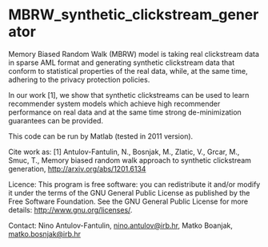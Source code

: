 MBRW_synthetic_clickstream_generator
====================================
Memory Biased Random Walk (MBRW) model is taking real clickstream data in sparse AML format
and generating synthetic clickstream data that conform to statistical properties of the real
data, while, at the same time, adhering to the privacy protection policies.

In our work [1], we show that synthetic clickstreams can be used to learn recommender system
models which achieve high recommender performance on real data and at the same time strong
de-minimization guarantees can be provided.

This code can be run by Matlab (tested in 2011 version).

Cite work as:
[1] Antulov-Fantulin, N., Bosnjak, M., Zlatic, V., Grcar, M., Smuc, T.,
Memory biased random walk approach to synthetic clickstream generation,
http://arxiv.org/abs/1201.6134

Licence:
This program is free software: you can redistribute it and/or modify
it under the terms of the GNU General Public License as published by
the Free Software Foundation. See the GNU General Public License
for more details: http://www.gnu.org/licenses/.

Contact:
Nino Antulov-Fantulin, <nino.antulov@irb.hr>,
Matko Boanjak, <matko.bosnjak@irb.hr>
